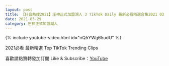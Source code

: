 ```yaml
---
layout: post
title: 【抖音熱搜2021】庄神正式加盟湖人 3 TikTok Daily 最新必看精選合集2021 03 29
date: 2021-03-29
category: 庄神正式加盟湖人
---
```


{% include youtube-video.html id="nQ5YWg65udU" %}

2021必看 最新精選 Top TikTok Trending Clips

喜歡請點贊轉發加訂閱 Like & Subscribe：[YouTube](https://www.youtube.com/channel/UCAoR7VcanIPd04uEq_GIylA/videos)

